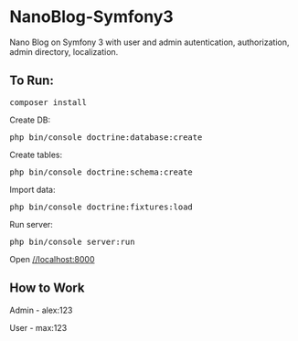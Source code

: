 # NanoBlog-Symfony3
Nano Blog on Symfony 3 with user and admin autentication, authorization, admin directory, localization.

<h2>To Run:</h2>
<pre>composer install</pre>
Create DB:
<pre>php bin/console doctrine:database:create</pre>
Create tables:
<pre>php bin/console doctrine:schema:create</pre>
Import data:
<pre>php bin/console doctrine:fixtures:load</pre>
Run server:
<pre>php bin/console server:run</pre>
<p>Open <a href="http://localhost:8000" target="_blank">//localhost:8000</a></p>

<h2>How to Work</h2>
<p>Admin - alex:123</p>
<p>User - max:123</p>
